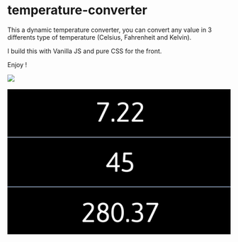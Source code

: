 # temperature-converter

This a dynamic temperature converter, you can convert any value in 3 differents type of temperature (Celsius, Fahrenheit and Kelvin). 

I build this with Vanilla JS and pure CSS for the front. 

Enjoy !

![](images/temperature.png)

![](images/temperature2.png)